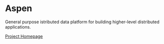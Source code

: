 # Aspen
General purpose istributed data platform for building higher-level distributed applications.

[Project Homepage](https://aspen-ddp.org)